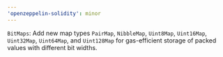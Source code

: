 ```yaml
---
'openzeppelin-solidity': minor
---
```


`BitMaps`: Add new map types `PairMap`, `NibbleMap`, `Uint8Map`, `Uint16Map`, `Uint32Map`, `Uint64Map`, and `Uint128Map` for gas-efficient storage of packed values with different bit widths.

